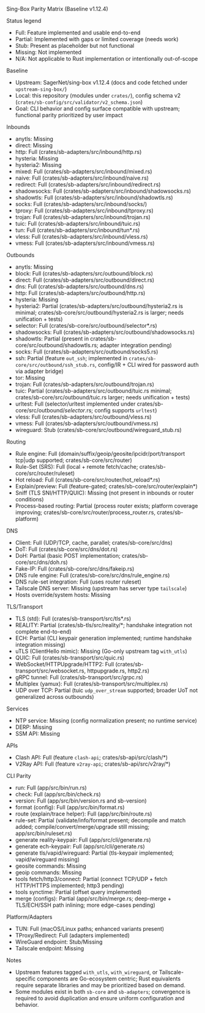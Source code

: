 Sing-Box Parity Matrix (Baseline v1.12.4)

Status legend
- Full: Feature implemented and usable end-to-end
- Partial: Implemented with gaps or limited coverage (needs work)
- Stub: Present as placeholder but not functional
- Missing: Not implemented
- N/A: Not applicable to Rust implementation or intentionally out-of-scope

Baseline
- Upstream: SagerNet/sing-box v1.12.4 (docs and code fetched under `upstream-sing-box/`)
- Local: this repository (modules under `crates/`), config schema v2 (`crates/sb-config/src/validator/v2_schema.json`)
- Goal: CLI behavior and config surface compatible with upstream; functional parity prioritized by user impact

Inbounds
- anytls: Missing
- direct: Missing
- http: Full (crates/sb-adapters/src/inbound/http.rs)
- hysteria: Missing
- hysteria2: Missing
- mixed: Full (crates/sb-adapters/src/inbound/mixed.rs)
- naive: Full (crates/sb-adapters/src/inbound/naive.rs)
- redirect: Full (crates/sb-adapters/src/inbound/redirect.rs)
- shadowsocks: Full (crates/sb-adapters/src/inbound/shadowsocks.rs)
- shadowtls: Full (crates/sb-adapters/src/inbound/shadowtls.rs)
- socks: Full (crates/sb-adapters/src/inbound/socks/)
- tproxy: Full (crates/sb-adapters/src/inbound/tproxy.rs)
- trojan: Full (crates/sb-adapters/src/inbound/trojan.rs)
- tuic: Full (crates/sb-adapters/src/inbound/tuic.rs)
- tun: Full (crates/sb-adapters/src/inbound/tun*.rs)
- vless: Full (crates/sb-adapters/src/inbound/vless.rs)
- vmess: Full (crates/sb-adapters/src/inbound/vmess.rs)

Outbounds
- anytls: Missing
- block: Full (crates/sb-adapters/src/outbound/block.rs)
- direct: Full (crates/sb-adapters/src/outbound/direct.rs)
- dns: Full (crates/sb-adapters/src/outbound/dns.rs)
- http: Full (crates/sb-adapters/src/outbound/http.rs)
- hysteria: Missing
- hysteria2: Partial (crates/sb-adapters/src/outbound/hysteria2.rs is minimal; crates/sb-core/src/outbound/hysteria2.rs is larger; needs unification + tests)
- selector: Full (crates/sb-core/src/outbound/selector*.rs)
- shadowsocks: Full (crates/sb-adapters/src/outbound/shadowsocks.rs)
- shadowtls: Partial (present in crates/sb-core/src/outbound/shadowtls.rs; adapter integration pending)
- socks: Full (crates/sb-adapters/src/outbound/socks5.rs)
- ssh: Partial (feature `out_ssh`; implemented in `crates/sb-core/src/outbound/ssh_stub.rs`, config/IR + CLI wired for password auth via adapter bridge)
- tor: Missing
- trojan: Full (crates/sb-adapters/src/outbound/trojan.rs)
- tuic: Partial (crates/sb-adapters/src/outbound/tuic.rs minimal; crates/sb-core/src/outbound/tuic.rs larger; needs unification + tests)
- urltest: Full (selector/urltest implemented under crates/sb-core/src/outbound/*selector*.rs; config supports `urltest`)
- vless: Full (crates/sb-adapters/src/outbound/vless.rs)
- vmess: Full (crates/sb-adapters/src/outbound/vmess.rs)
- wireguard: Stub (crates/sb-core/src/outbound/wireguard_stub.rs)

Routing
- Rule engine: Full (domain/suffix/geoip/geosite/ipcidr/port/transport tcp|udp supported; crates/sb-core/src/router)
- Rule-Set (SRS): Full (local + remote fetch/cache; crates/sb-core/src/router/ruleset)
- Hot reload: Full (crates/sb-core/src/router/hot_reload*.rs)
- Explain/preview: Full (feature-gated; crates/sb-core/src/router/explain*)
- Sniff (TLS SNI/HTTP/QUIC): Missing (not present in inbounds or router conditions)
- Process-based routing: Partial (process router exists; platform coverage improving; crates/sb-core/src/router/process_router.rs, crates/sb-platform)

DNS
- Client: Full (UDP/TCP, cache, parallel; crates/sb-core/src/dns)
- DoT: Full (crates/sb-core/src/dns/dot.rs)
- DoH: Partial (basic POST implementation; crates/sb-core/src/dns/doh.rs)
- Fake-IP: Full (crates/sb-core/src/dns/fakeip.rs)
- DNS rule engine: Full (crates/sb-core/src/dns/rule_engine.rs)
- DNS rule-set integration: Full (uses router ruleset)
- Tailscale DNS server: Missing (upstream has server type `tailscale`)
- Hosts override/system hosts: Missing

TLS/Transport
- TLS (std): Full (crates/sb-transport/src/tls*.rs)
- REALITY: Partial (crates/sb-tls/src/reality/*; handshake integration not complete end-to-end)
- ECH: Partial (CLI keypair generation implemented; runtime handshake integration missing)
- uTLS (ClientHello mimic): Missing (Go-only upstream tag `with_utls`)
- QUIC: Full (crates/sb-transport/src/quic.rs)
- WebSocket/HTTPUpgrade/HTTP2: Full (crates/sb-transport/src/websocket.rs, httpupgrade.rs, http2.rs)
- gRPC tunnel: Full (crates/sb-transport/src/grpc.rs)
- Multiplex (yamux): Full (crates/sb-transport/src/multiplex.rs)
- UDP over TCP: Partial (tuic `udp_over_stream` supported; broader UoT not generalized across outbounds)

Services
- NTP service: Missing (config normalization present; no runtime service)
- DERP: Missing
- SSM API: Missing

APIs
- Clash API: Full (feature `clash-api`; crates/sb-api/src/clash/*)
- V2Ray API: Full (feature `v2ray-api`; crates/sb-api/src/v2ray/*)

CLI Parity
- run: Full (app/src/bin/run.rs)
- check: Full (app/src/bin/check.rs)
- version: Full (app/src/bin/version.rs and sb-version)
- format (config): Full (app/src/bin/format.rs)
- route (explain/trace helper): Full (app/src/bin/route.rs)
- rule-set: Partial (validate/info/format present; decompile and match added; compile/convert/merge/upgrade still missing; app/src/bin/ruleset.rs)
- generate reality-keypair: Full (app/src/cli/generate.rs)
- generate ech-keypair: Full (app/src/cli/generate.rs)
- generate tls/vapid/wireguard: Partial (tls-keypair implemented; vapid/wireguard missing)
- geosite commands: Missing
- geoip commands: Missing
- tools fetch/http3/connect: Partial (connect TCP/UDP + fetch HTTP/HTTPS implemented; http3 pending)
 - tools synctime: Partial (offset query implemented)
- merge (configs): Partial (app/src/bin/merge.rs; deep-merge + TLS/ECH/SSH path inlining; more edge-cases pending)

Platform/Adapters
- TUN: Full (macOS/Linux paths; enhanced variants present)
- TProxy/Redirect: Full (adapters implemented)
- WireGuard endpoint: Stub/Missing
- Tailscale endpoint: Missing

Notes
- Upstream features tagged `with_utls`, `with_wireguard`, or Tailscale-specific components are Go-ecosystem centric; Rust equivalents require separate libraries and may be prioritized based on demand.
- Some modules exist in both `sb-core` and `sb-adapters`; convergence is required to avoid duplication and ensure uniform configuration and behavior.
